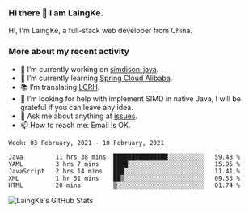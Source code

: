 ### Hi there 👋 I am LaingKe.

Hi, I'm LaingKe, a full-stack web developer from China.

### More about my recent activity

- 🔭 I’m currently working on [simdjson-java](https://github.com/laingke/simdjson-java).
- 🌱 I’m currently learning [Spring Cloud Alibaba](https://github.com/alibaba/spring-cloud-alibaba).
- :books: I’m translating [LCRH](https://github.com/LCTT/LCRH).
- 🤔 I’m looking for help with implement SIMD in native Java, I will be grateful if you can leave any idea.
- 💬 Ask me about anything at [issues](https://github.com/laingke/laingke/issues).
- 📫 How to reach me: Email is OK.

<!--START_SECTION:waka-->
```text
Week: 03 February, 2021 - 10 February, 2021

Java         11 hrs 38 mins  ███████████████░░░░░░░░░░   59.48 % 
YAML         3 hrs 7 mins    ████░░░░░░░░░░░░░░░░░░░░░   15.95 % 
JavaScript   2 hrs 14 mins   ███░░░░░░░░░░░░░░░░░░░░░░   11.41 % 
XML          1 hr 51 mins    ██▒░░░░░░░░░░░░░░░░░░░░░░   09.53 % 
HTML         20 mins         ▒░░░░░░░░░░░░░░░░░░░░░░░░   01.74 % 
```
<!--END_SECTION:waka-->

![LaingKe's GitHub Stats](https://github-readme-stats.vercel.app/api?username=laingke&show_icons=true&theme=nightowl&count_private=true)
